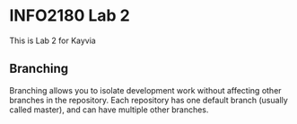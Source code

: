 # INFO2180 Lab 2

This is Lab 2 for Kayvia

## Branching

Branching allows you to isolate development work without affecting other branches in the repository. Each repository has one default branch (usually called master), and can have multiple other branches.
